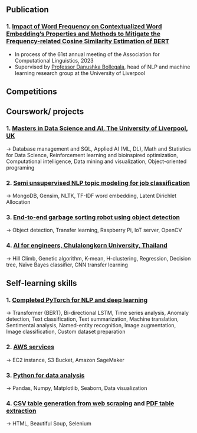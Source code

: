 ## Publication
### 1. [Impact of Word Frequency on Contextualized Word Embedding’s Properties and Methods to Mitigate the Frequency-related Cosine Similarity Estimation of BERT](https://github.com/saeth40/Mitigate-the-impact-of-word-frequency-on-under-and-over-cosine-similarity-estimation-of-BERT)
- In process of the 61st annual meeting of the Association for Computational Linguistics, 2023
- Supervised by [Professor Danushka Bollegala](https://danushka.net/), head of NLP and machine learning research group at the University of Liverpool

## Competitions

## Courswork/ projects
### 1. [Masters in Data Science and AI, The University of Liverpool, UK](https://github.com/saeth40/MSc-Data-Science-and-AI-U-of-Liverpool) 
-> Database management and SQL,  Applied AI (ML, DL), Math and Statistics for Data Science, Reinforcement learning and bioinspired optimization, Computational intelligence, Data mining and visualization, Object-oriented programing
### 2. [Semi unsupervised NLP topic modeling for job classification](https://github.com/saeth40/Semi-unsupervised-NLP-topic-modeling-Latent-Dirichlet-Allocation) 
-> MongoDB, Gensim, NLTK, TF-IDF word embedding, Latent Dirichlet Allocation
### 3. [End-to-end garbage sorting robot using object detection](https://github.com/saeth40/Garbage-Sorting-Robot-Using-Object-Detection)
-> Object detection, Transfer learning, Raspberry Pi, IoT server, OpenCV
### 4. [AI for engineers, Chulalongkorn University, Thailand](https://github.com/saeth40/AI-for-Engineers-Chulalongkorn-University-2019)
-> Hill Climb, Genetic algorithm, K-mean, H-clustering, Regression, Decision tree, Naïve Bayes classifier, CNN transfer learning

## Self-learning skills
### 1. [Completed PyTorch for NLP and deep learning](https://github.com/saeth40)
-> Transformer (BERT), Bi-directional LSTM, Time series analysis, Anomaly detection, Text classification, Text summarization, Machine translation, Sentimental analysis, Named-entity recognition, Image augmentation, Image classification, Custom dataset preparation
### 2. [AWS services](https://github.com/saeth40)
-> EC2 instance, S3 Bucket, Amazon SageMaker
### 3. [Python for data analysis](https://github.com/saeth40/Python-for-data-analysis-by-Wes-McKinney)
-> Pandas, Numpy, Matplotlib, Seaborn, Data visualization
### 4. [CSV table generation from web scraping](https://github.com/saeth40/Python-web-scraper-csv-export) and [PDF table extraction](https://github.com/saeth40/Tables-extraction-from-pdf-with-Python)
-> HTML, Beautiful Soup, Selenium



<!--
**saeth40/saeth40** is a ✨ _special_ ✨ repository because its `README.md` (this file) appears on your GitHub profile.

Here are some ideas to get you started:

- 🔭 I’m currently working on ...
- 🌱 I’m currently learning ...
- 👯 I’m looking to collaborate on ...
- 🤔 I’m looking for help with ...
- 💬 Ask me about ...
- 📫 How to reach me: ...
- 😄 Pronouns: ...
- ⚡ Fun fact: ...
-->
